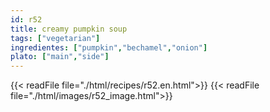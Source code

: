 ```yaml
---
id: r52
title: creamy pumpkin soup
tags: ["vegetarian"]
ingredientes: ["pumpkin","bechamel","onion"]
plato: ["main","side"]
---
```


{{< readFile file="./html/recipes/r52.en.html">}}
{{< readFile file="./html/images/r52_image.html">}}